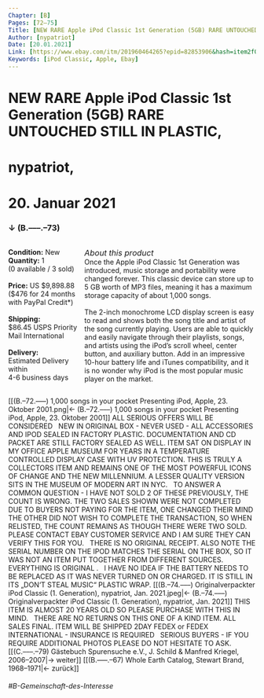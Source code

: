```yaml
---
Chapter: [B]
Pages: [72–75]
Title: [NEW RARE Apple iPod Classic 1st Generation (5GB) RARE UNTOUCHED STILL IN PLASTIC]
Author: [nypatriot]
Date: [20.01.2021]
Link: [https://www.ebay.com/itm/201960464265?epid=82853906&hash=item2f05c81f89%3Ag%3A1fcAAOSwXetZSZ8w&nma=true&si=D3yUz21nb%252BdTbGe%252FiBam%252F4%252FtFl0%253D&orig_cvip=true&nordt=true&rt=nc&_trksid=p2047675.l2557]
Keywords: [iPod Classic, Apple, Ebay]
---
```


# NEW RARE Apple iPod Classic 1st Generation (5GB) RARE UNTOUCHED STILL IN PLASTIC,
# nypatriot,
# 20. Januar 2021
### ↓ (B.–––.–73)

<div style="width: 100%; display: flex;">
<div style="width: 200px;"> 
<p style="text-align: left;">
<strong>Condition:</strong> New<br>
<strong>Quantity:</strong> 1<br>
(0 available / 3 sold)<br>
<br>
<strong>Price:</strong> US $9,898.88<br>
($476 for 24 months with PayPal Credit*)<br>
<br>
<strong>Shipping:</strong><br>
$86.45 USPS Priority<br>
Mail International<br>
<br>
<strong>Delivery:</strong><br>
Estimated Delivery within<br>
4-6 business days<br>
</p>
</div> 
<div style="width: 450px;"> 
<p>
<span style="font-style: italic; font-size: 1.15em;">About this product</span><br>
Once the Apple iPod Classic 1st Generation was introduced, music storage and portability were changed forever. This classic device can store up to 5 GB worth of MP3 files, meaning it has a maximum storage capacity of about 1,000 songs. <br>
<br>
The 2-inch monochrome LCD display screen is easy to read and shows both the song title and artist of the song currently playing. Users are able to quickly and easily navigate through their playlists, songs, and artists using the iPod’s scroll wheel, center button, and auxiliary button. Add in an impressive 10-hour battery life and iTunes compatibility, and it is no wonder why iPod is the most popular music player on the market.
</p>
</div>
</div>

[[(B.–72.–––) 1,000 songs in your pocket Presenting iPod, Apple, 23. Oktober 2001.png|← (B.–72.–––) 1,000 songs in your pocket Presenting iPod, Apple, 23. Oktober 2001]] 
ALL SERIOUS OFFERS WILL BE CONSIDERED
&nbsp;
NEW IN ORIGINAL BOX - NEVER USED - ALL ACCESSORIES AND IPOD SEALED IN FACTORY PLASTIC. DOCUMENTATION AND CD PACKET ARE STILL FACTORY SEALED AS WELL. ITEM SAT ON DISPLAY IN MY OFFICE APPLE MUSEUM FOR YEARS IN A TEMPERATURE CONTROLLED DISPLAY CASE WITH UV PROTECTION. THIS IS TRULY A COLLECTORS ITEM AND REMAINS ONE OF THE MOST POWERFUL ICONS OF CHANGE AND THE NEW MILLENNIUM. A LESSER QUALITY VERSION SITS IN THE MUSEUM OF MODERN ART IN NYC.
&nbsp;
TO ANSWER A COMMON QUESTION - I HAVE NOT SOLD 2 OF THESE PREVIOUSLY, THE COUNT IS WRONG. THE TWO SALES SHOWN WERE NOT COMPLETED DUE TO BUYERS NOT PAYING FOR THE ITEM, ONE CHANGED THEIR MIND THE OTHER DID NOT WISH TO COMPLETE THE TRANSACTION, SO WHEN RELISTED, THE COUNT REMAINS AS THOUGH THERE WERE TWO SOLD. PLEASE CONTACT EBAY CUSTOMER SERVICE AND I AM SURE THEY CAN VERIFY THIS FOR YOU.
&nbsp;
THERE IS NO ORIGINAL RECEIPT. ALSO NOTE THE SERIAL NUMBER ON THE IPOD MATCHES THE SERIAL ON THE BOX, SO IT WAS NOT AN ITEM PUT TOGETHER FROM DIFFERENT SOURCES. EVERYTHING IS ORIGINAL .
&nbsp;
I HAVE NO IDEA IF THE BATTERY NEEDS TO BE REPLACED AS IT WAS NEVER TURNED ON OR CHARGED. IT IS STILL IN ITS „DON‘T STEAL MUSIC“ PLASTIC WRAP. 
[[(B.–74.–––) Originalverpackter iPod Classic (1. Generation), nypatriot, Jan. 2021.jpeg|← (B.–74.–––) Originalverpackter iPod Classic (1. Generation), nypatriot, Jan. 2021]] 
THIS ITEM IS ALMOST 20 YEARS OLD SO PLEASE PURCHASE WITH THIS IN MIND.
&nbsp;
THERE ARE NO RETURNS ON THIS ONE OF A KIND ITEM. ALL SALES FINAL. ITEM WILL BE SHIPPED 2DAY FEDEX or FEDEX INTERNATIONAL - INSURANCE IS REQUIRED
&nbsp;
SERIOUS BUYERS - IF YOU REQUIRE ADDITIONAL PHOTOS PLEASE DO NOT HESITATE TO ASK.
&nbsp;
[[(C.–––.–79) Gästebuch Spurensuche e.V., J. Schild & Manfred Kriegel, 2006–2007|→ weiter]]
[[(B.–––.–67) Whole Earth Catalog, Stewart Brand, 1968–1971|← zurück]]
###### #B-Gemeinschaft-des-Interesse